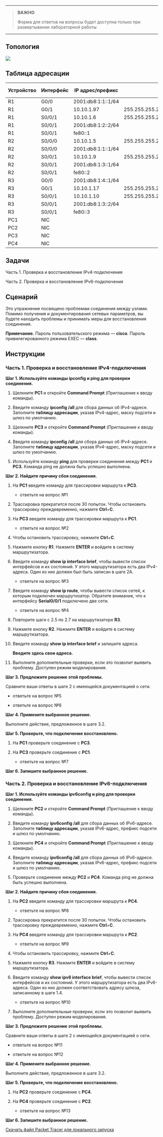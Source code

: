 
---

> **ВАЖНО**
> 
> Форма для ответов на вопросы будет доступна только при развертывании лабораторной работы 

---

## Топология

![](./assets/topology.png)

## Таблица адресации

| Устройство | Интерфейс | IP адрес/префикс   |                 | Шлюз по умолчанию |
|------------|-----------|--------------------|-----------------|-------------------|
| R1         | G0/0      | 2001:db8:1:1::1/64 |                 | —                 |
| R1         | G0/1      | 10.10.1.97         | 255.255.255.224 | —                 |
| R1         | S0/0/1    | 10.10.1.6          | 255.255.255.252 | —                 |
| R1         | S0/0/1    | 2001:db8:1:2::2/64 |                 |                   |
| R1         | S0/0/1    | fe80::1            |                 |                   |
| R2         | S0/0/0    | 10.10.1.5          | 255.255.255.252 | —                 |
| R2         | S0/0/0    | 2001:db8:1:1::1/64 |                 |                   |
| R2         | S0/0/1    | 10.10.1.9          | 255.255.255.252 | —                 |
| R2         | S0/0/1    | 2001:db8:1:3::1/64 |                 |                   |
| R2         | S0/0/1    | fe80::2            |                 |                   |
| R3         | G0/0      | 2001:db8:1:4::1/64 |                 | —                 |
| R3         | G0/1      | 10.10.1.17         | 255.255.255.240 | —                 |
| R3         | S0/0/1    | 10.10.1.10         | 255.255.255.252 | —                 |
| R3         | S0/0/1    | 2001:db8:1:3::2/64 |                 |                   |
| R3         | S0/0/1    | fe80::3            |                 |                   |
| PC1        | NIC       |                    |                 |                   |
| PC2        | NIC       |                    |                 |                   |
| PC3        | NIC       |                    |                 |                   |
| PC4        | NIC       |                    |                 |                   |

## Задачи

Часть 1. Проверка и восстановление IPv4-подключения

Часть 2. Проверка и восстановление IPv6-подключения

## Сценарий

Это упражнение посвящено проблемам соединения между узлами. Помимо получения и документирования сетевых параметров, вы будете находить проблемы и принимать меры для восстановления соединения.

**Примечание.** Пароль пользовательского режима — **cisco**. Пароль привилегированного режима EXEC — **class**.

## Инструкции

### Часть 1. Проверка и восстановление IPv4-подключения

**Шаг 1. Используйте команды ipconfig и ping для проверки соединения.**

1.  Щелкните **PC1** и откройте **Command Prompt** (Приглашение к вводу команды).

2.  Введите команду **ipconfig /all** для сбора данных об IPv4-адресе. Заполните **таблицу адресации**, указав IPv4-адрес, маску подсети и шлюз по умолчанию.

3.  Щелкните **PC3** и откройте **Command Prompt** (Приглашение к вводу команды).

4.  Введите команду **ipconfig /all** для сбора данных об IPv4-адресе. Заполните **таблицу адресации**, указав IPv4-адрес, маску подсети и шлюз по умолчанию.

5.  Используйте команду **ping** для проверки соединения между **PC1** и **PC3.** Команда ping не должна быть успешно выполнена.

**Шаг 2. Найдите причину сбоя соединения.**

1.  На **PC1** введите команду для трассировки маршрута к **PC3**.

    - ответьте на вопрос №1

2.  Трассировка прекратится после 30 попыток. Чтобы остановить трассировку преждевременно, нажмите **Ctrl**+**C**.

3.  На **PC3** введите команду для трассировки маршрута к **PC1**.

    - ответьте на вопрос №2

4.  Чтобы остановить трассировку, нажмите **Ctrl**+**C**.

5.  Нажмите кнопку **R1**. Нажмите **ENTER** и войдите в систему маршрутизатора.

6.  Введите команду **show ip interface brief**, чтобы вывести список интерфейсов и их состояний. У этого маршрутизатора есть два IPv4-адреса. Один из них должен был быть записан в шаге 2А.

    - ответьте на вопрос №3

7.  Введите команду **show ip route**, чтобы вывести список сетей, к которым подключен маршрутизатор. Обратите внимание, что к интерфейсу **Serial0/0/1** подключено две сети.

    - ответьте на вопрос №4

8.  Повторите шаги с 2.5 по 2.7 на маршрутизаторе **R3**.

9.  Нажмите кнопку **R2**. Нажмите **ENTER** и войдите в систему маршрутизатора.

10. Введите команду **show ip interface brief** и запишите адреса.

    **Введите здесь свои адреса.**

11. Выполните дополнительные проверки, если это позволит выявить проблему. Доступен режим моделирования.

**Шаг 3. Предложите решение этой проблемы.**

Сравните ваши ответы в шаге 2 с имеющейся документацией о сети.

- ответьте на вопрос №5

- ответьте на вопрос №6

**Шаг 4. Примените выбранное решение.**

Выполните действие, предложенное в шаге 3.2.

**Шаг 5. Проверьте, что подключение восстановлено.**

1.  На **PC1** проверьте соединение с **PC3**.

2.  На **PC3** проверьте соединение с **PC1**.

    - ответьте на вопрос №7

**Шаг 6. Запишите выбранное решение.**

### Часть 2. Проверка и восстановление IPv6-подключения

**Шаг 1. Используйте команды ipv6config и ping для проверки соединения.**

1.  Щелкните **PC2** и откройте **Command Prompt** (Приглашение к вводу команды).

2.  Введите команду **ipv6config /all** для сбора данных об IPv6-адресе. Заполните **таблицу адресации**, указав IPv6-адрес, префикс подсети и шлюз по умолчанию.

3.  Щелкните **PC4** и откройте **Command Prompt** (Приглашение к вводу команды).

4.  Введите команду **ipv6config /all** для сбора данных об IPv6-адресе. Заполните **таблицу адресации**, указав IPv6-адрес, префикс подсети и шлюз по умолчанию.

5.  Проверьте соединение между **PC2** и **PC4**. Команда ping не должна быть успешно выполнена.

**Шаг 2. Найдите причину сбоя соединения.**

1.  На **PC2** введите команду для трассировки маршрута к **PC4**.

    - ответьте на вопрос №8

2.  Трассировка прекратится после 30 попыток. Чтобы остановить трассировку преждевременно, нажмите **Ctrl**+**C**.

3.  На **PC4** введите команду для трассировки маршрута к **PC2**.

    - ответьте на вопрос №9

4.  Чтобы остановить трассировку, нажмите **Ctrl**+**C**.

5.  Нажмите кнопку **R3**. Нажмите **ENTER** и войдите в систему маршрутизатора.

6.  Введите команду **show ipv6 interface brief**, чтобы вывести список интерфейсов и их состояний. У этого маршрутизатора есть два IPv6-адреса. Один из них должен соответствовать адресу шлюза, записанному в шаге 1.4.

    - ответьте на вопрос №10

7.  Выполните дополнительные проверки, если это позволит выявить проблему. Доступен режим моделирования.

**Шаг 3. Предложите решение этой проблемы.**

Сравните ваши ответы в шаге 2 с имеющейся документацией о сети.

- ответьте на вопрос №11

- ответьте на вопрос №12

**Шаг 4. Примените выбранное решение.**

Выполните действие, предложенное в шаге 3.2.

**Шаг 5. Проверьте, что подключение восстановлено.**

1.  На **PC2** проверьте соединение с **PC4**.

2.  На **PC4** проверьте соединение с **PC2**.

    - ответьте на вопрос №13

**Шаг 6. Запишите выбранное решение.**

[Скачать файл Packet Tracer для локального запуска](./assets/13.2.7-lab.pka)
